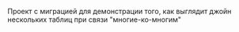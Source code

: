 Проект с миграцией для демонстрации того, как выглядит джойн нескольких таблиц при связи "многие-ко-многим"